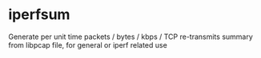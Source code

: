 # iperfsum
Generate per unit time packets / bytes / kbps / TCP re-transmits summary from libpcap file, for general or iperf related use
